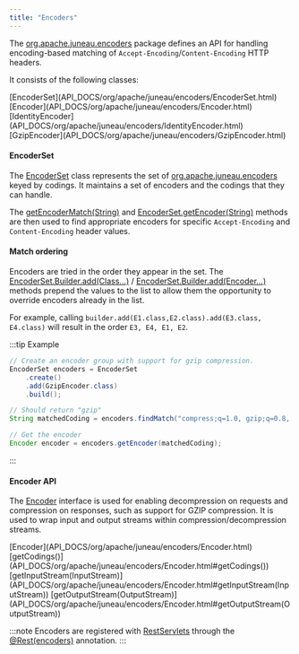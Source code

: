 ```yaml
---
title: "Encoders"
---
```


The [org.apache.juneau.encoders](API_DOCS/org/apache/juneau/encoders.html) package defines an API for handling encoding-based matching
of `Accept-Encoding`/`Content-Encoding` HTTP headers.

It consists of the following classes:

<tree>
<node-0><java-class>[EncoderSet](API_DOCS/org/apache/juneau/encoders/EncoderSet.html)</java-class></node-0>
<node-0><java-abstract-class>[Encoder](API_DOCS/org/apache/juneau/encoders/Encoder.html)</java-abstract-class></node-0>
<node-1><java-class>[IdentityEncoder](API_DOCS/org/apache/juneau/encoders/IdentityEncoder.html)</java-class></node-1>
<node-1><java-class>[GzipEncoder](API_DOCS/org/apache/juneau/encoders/GzipEncoder.html)</java-class></node-1>
</tree>

#### EncoderSet

The [EncoderSet](API_DOCS/org/apache/juneau/encoders/EncoderSet.html) class represents the set of [org.apache.juneau.encoders](API_DOCS/org/apache/juneau/encoders/Encoder.html) keyed by codings.
It maintains a set of encoders and the codings that they can handle.

The [getEncoderMatch(String)](API_DOCS/org/apache/juneau/encoders/EncoderSet.html#getEncoderMatch(String)) and [EncoderSet.getEncoder(String)](API_DOCS/org/apache/juneau/encoders/EncoderSet.html#getEncoder(String)) methods are then used to find appropriate encoders for specific `Accept-Encoding` and `Content-Encoding` header values.

#### Match ordering

Encoders are tried in the order they appear in the set.
The [EncoderSet.Builder.add(Class...)](API_DOCS/org/apache/juneau/encoders/EncoderSet/Builder.html#add(Class...)) / [EncoderSet.Builder.add(Encoder...)](API_DOCS/org/apache/juneau/encoders/EncoderSet/Builder.html#add(Encoder...)) methods prepend the values to the list to allow them the opportunity to override encoders already in the list.

For example, calling `builder.add(E1.class,E2.class).add(E3.class, E4.class)` will result in the order `E3, E4, E1, E2`.

:::tip Example
```java
// Create an encoder group with support for gzip compression.
EncoderSet encoders = EncoderSet
    .create()
    .add(GzipEncoder.class)
    .build();

// Should return "gzip"
String matchedCoding = encoders.findMatch("compress;q=1.0, gzip;q=0.8, identity;q=0.5, *;q=0");

// Get the encoder
Encoder encoder = encoders.getEncoder(matchedCoding);
```
:::

#### Encoder API

The [Encoder](API_DOCS/org/apache/juneau/encoders/Encoder.html) interface is used for enabling decompression on
requests and compression on responses, such as support for GZIP compression.
It is used to wrap input and output streams within compression/decompression streams.

<tree>
<node-0><java-abstract-class>[Encoder](API_DOCS/org/apache/juneau/encoders/Encoder.html)</java-abstract-class></node-0>
<node-1><java-method>[getCodings()](API_DOCS/org/apache/juneau/encoders/Encoder.html#getCodings())</java-method></node-1>
<node-1><java-method>[getInputStream(InputStream)](API_DOCS/org/apache/juneau/encoders/Encoder.html#getInputStream(InputStream))</java-method></node-1>
<node-1><java-method>[getOutputStream(OutputStream)](API_DOCS/org/apache/juneau/encoders/Encoder.html#getOutputStream(OutputStream))</java-method></node-1>
</tree>

:::note
Encoders are registered with [RestServlets](API_DOCS/org/apache/juneau/rest/servlet/RestServlet.html) through the [@Rest(encoders)](API_DOCS/org/apache/juneau/rest/annotation/Rest.html#encoders()) annotation.
:::